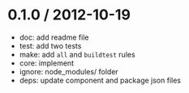 
0.1.0 / 2012-10-19 
==================

  * doc: add readme file
  * test: add two tests
  * make: add `all` and `buildtest` rules
  * core: implement
  * ignore: node_modules/ folder
  * deps: update component and package json files
